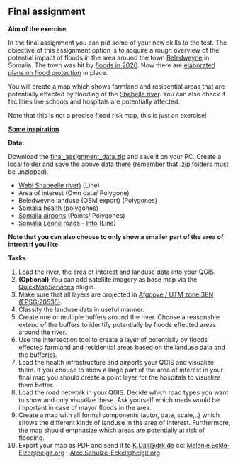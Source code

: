 ## Final assignment

**Aim of the exercise**

In the final assignment you can put some of your new skills to the test. The objective of this assignment option is to acquire a rough overview of the potential impact of floods in the area around the town [Beledweyne]( https://en.wikipedia.org/wiki/Beledweyne) in Somalia. The town was hit by [floods in 2020]( https://reliefweb.int/disaster/ff-2020-000055-som). Now there are [elaborated plans on flood protection]( https://reliefweb.int/sites/reliefweb.int/files/resources/Urban%20Resilience%20Plan.pdf) in place. 

You will create a map which shows farmland and residential areas that are potentially effected by flooding of the [Shebelle river]( https://en.wikipedia.org/wiki/Shebelle_River). You can also check if facilities like schools and hospitals are potentially affected. 

Note that this is not a precise flood risk map, this is just an exercise!

[**Some inspiration**]( https://unosat-maps.web.cern.ch/SO/FL20200428SOM/UNOSAT_A3_Natural_Landscape_FL20200428SOM_Beledweyne_Somalia_13052020.pdf) 

**Data:**

Download the [final_assignment_data.zip](https://gitlab.com/Alec-SE/gis-in-anticipatory-humanitarian-action/-/blob/main/Final%20assignment/final_assignment_data.zip) and save it on your PC. Create a local folder and save the above data there (remember that .zip folders must be unzipped).


- [Webi Shabeelle river)](https://data.humdata.org/dataset/hotosm_som_waterways) (Line) 
- Area of interest (Own data/ Polygone)
- Beledweyne landuse (OSM export) (Polygones)
- [Somalia health](https://data.humdata.org/dataset/hotosm_som_health_facilities) (polygones)
- [Somalia airports](https://data.humdata.org/dataset/hotosm_som_airports) (Points/ Polygones)
- [Somalia Leone roads](https://data.humdata.org/dataset/hotosm_som_roads) - [Info](https://wiki.openstreetmap.org/wiki/Key:highway) (Line)

**Note that you can also choose to only show a smaller part of the area of intrest if you like**

**Tasks**
1. Load the river, the area of interest and landuse data into your QGIS.
2. **(Optional)** You can add satellite imagery as base map via the [QuickMapServices](https://gitlab.com/Alec-SE/gis-in-anticipatory-humanitarian-action/-/wikis/Basemaps) plugin.
3. Make sure that all layers are projected in [Afgooye / UTM zone 38N (EPSG:20538)]( https://epsg.io/20538).
4. Classify the landuse data in useful manner.
5. Create one or multiple buffers around the river. Choose a reasonable extend of the buffers to identify potentially by floods effected areas around the river. 
6. Use the intersection tool to create a layer of potentially by floods effected farmland and residential areas based on the landuse data and the buffer(s).  
7. Load the health infrastructure and airports your QGIS and visualize them. If you chouse to show a large part of the area of interest in your final map you should create a point layer for the hospitals to visualize them better.
8. Load the road network in your QGIS. Decide which road types you want to show and only visualize these. Ask yourself which roads would be important in case of mayor floods in the area.
7. Create a map with all formal components (autor, date, scale,..) which shows the different kinds of landuse in the area of interest. Furthermore, the map should emphasize which areas are potentially at risk of flooding. 
8. Export your map as PDF and send it to K.Dall@drk.de cc: Melanie.Eckle-Elze@heigit.org ; Alec.Schulze-Eckel@heigit.org 


